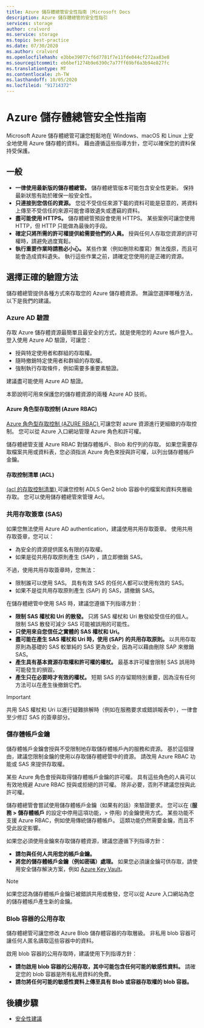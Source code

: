```yaml
---
title: Azure 儲存體總管安全性指南 |Microsoft Docs
description: Azure 儲存體總管的安全性指引
services: storage
author: cralvord
ms.service: storage
ms.topic: best-practice
ms.date: 07/30/2020
ms.author: cralvord
ms.openlocfilehash: e3bbe39077cf6d7781f7e11fde044cf272aa83e8
ms.sourcegitcommit: eb6bef1274b9e6390c7a77ff69bf6a3b94e827fc
ms.translationtype: MT
ms.contentlocale: zh-TW
ms.lasthandoff: 10/05/2020
ms.locfileid: "91714372"
---
```

# <a name="azure-storage-explorer-security-guide"></a>Azure 儲存體總管安全性指南

Microsoft Azure 儲存體總管可讓您輕鬆地在 Windows、macOS 和 Linux 上安全地使用 Azure 儲存體的資料。 藉由遵循這些指導方針，您可以確保您的資料保持受保護。

## <a name="general"></a>一般

- **一律使用最新版的儲存體總管。** 儲存體總管版本可能包含安全性更新。 保持最新狀態有助於確保一般安全性。
- **只連接到您信任的資源。** 您從不受信任來源下載的資料可能是惡意的，將資料上傳至不受信任的來源可能會導致遺失或遭竊的資料。
- **盡可能使用 HTTPS。** 儲存體總管預設會使用 HTTPS。 某些案例可讓您使用 HTTP，但 HTTP 只能做為最後的手段。
- **確定只將所需的許可權提供給需要他們的人員。** 授與任何人存取您資源的許可權時，請避免過度寬鬆。
- **執行重要作業時請務必小心。** 某些作業（例如刪除和覆寫）無法復原，而且可能會造成資料遺失。 執行這些作業之前，請確定您使用的是正確的資源。

## <a name="choosing-the-right-authentication-method"></a>選擇正確的驗證方法

儲存體總管提供各種方式來存取您的 Azure 儲存體資源。 無論您選擇哪種方法，以下是我們的建議。

### <a name="azure-ad-authentication"></a>Azure AD 驗證

存取 Azure 儲存體資源最簡單且最安全的方式，就是使用您的 Azure 帳戶登入。 登入使用 Azure AD 驗證，可讓您：

- 授與特定使用者和群組的存取權。
- 隨時撤銷特定使用者和群組的存取權。
- 強制執行存取條件，例如需要多重要素驗證。

建議盡可能使用 Azure AD 驗證。

本節說明可用來保護您的儲存體資源的兩種 Azure AD 技術。

#### <a name="azure-role-based-access-control-azure-rbac"></a>Azure 角色型存取控制 (Azure RBAC)

[Azure 角色型存取控制 (AZURE RBAC) ](https://docs.microsoft.com/azure/role-based-access-control/overview) 可讓您對 azure 資源進行更細緻的存取控制。 您可以從 Azure 入口網站管理 Azure 角色和許可權。

儲存體總管支援 Azure RBAC 對儲存體帳戶、Blob 和佇列的存取。 如果您需要存取檔案共用或資料表，您必須指派 Azure 角色來授與許可權，以列出儲存體帳戶金鑰。

#### <a name="access-control-lists-acls"></a>存取控制清單 (ACL)

[ (acl 的存取控制清單) ](https://docs.microsoft.com/azure/storage/blobs/data-lake-storage-access-control) 可讓您控制 ADLS Gen2 blob 容器中的檔案和資料夾層級存取。 您可以使用儲存體總管來管理 Acl。

### <a name="shared-access-signatures-sas"></a>共用存取簽章 (SAS)

如果您無法使用 Azure AD authentication，建議使用共用存取簽章。 使用共用存取簽章，您可以：

- 為安全的資源提供匿名有限的存取權。
- 如果是從共用存取原則產生 (SAP) ，請立即撤銷 SAS。

不過，使用共用存取簽章時，您無法：

- 限制誰可以使用 SAS。 具有有效 SAS 的任何人都可以使用有效的 SAS。
- 如果不是從共用存取原則產生 (SAP) 的 SAS，請撤銷 SAS。

在儲存體總管中使用 SAS 時，建議您遵循下列指導方針：

- **限制 SAS 權杖和 Uri 的散發。** 只將 SAS 權杖和 Uri 散發給受信任的個人。 限制 SAS 散發可減少 SAS 可能被誤用的可能性。
- **只使用來自您信任之實體的 SAS 權杖和 Uri。**
- **盡可能在產生 SAS 權杖和 Uri 時，使用 (SAP) 的共用存取原則。** 以共用存取原則為基礎的 SAS 較單純的 SAS 更為安全，因為可以藉由刪除 SAP 來撤銷 SAS。
- **產生具有基本資源存取權和許可權的權杖。** 最基本許可權會限制 SAS 誤用時可能發生的損毀。
- **產生只在必要時才有效的權杖。** 短期 SAS 的存留期特別重要，因為沒有任何方法可以在產生後撤銷它們。

> [!IMPORTANT]
> 共用 SAS 權杖和 Uri 以進行疑難排解時（例如在服務要求或錯誤報表中），一律會至少修訂 SAS 的簽章部分。

### <a name="storage-account-keys"></a>儲存體帳戶金鑰

儲存體帳戶金鑰會授與不受限制地存取儲存體帳戶內的服務和資源。 基於這個理由，建議您限制金鑰的使用以存取儲存體總管中的資源。 請改用 Azure RBAC 功能或 SAS 來提供存取權。

某些 Azure 角色會授與取得儲存體帳戶金鑰的許可權。 具有這些角色的人員可以有效地規避 Azure RBAC 授與或拒絕的許可權。 除非必要，否則不建議您授與此許可權。

儲存體總管會嘗試使用儲存體帳戶金鑰（如果有的話）來驗證要求。 您可以在 (**服務 > 儲存體帳戶** 的設定中停用這項功能，> 停用) 的金鑰使用方式。 某些功能不支援 Azure RBAC，例如使用傳統儲存體帳戶。 這類功能仍然需要金鑰，而且不受此設定影響。

如果您必須使用金鑰來存取儲存體資源，建議您遵循下列指導方針：

- **請勿與任何人共用您的帳戶金鑰。**
- **將您的儲存體帳戶金鑰（例如密碼）處理。** 如果您必須讓金鑰可供存取，請使用安全儲存解決方案，例如 [Azure Key Vault](https://azure.microsoft.com/services/key-vault/)。

> [!NOTE]
> 如果您認為儲存體帳戶金鑰已被錯誤共用或散發，您可以從 Azure 入口網站為您的儲存體帳戶產生新的金鑰。

### <a name="public-access-to-blob-containers"></a>Blob 容器的公用存取

儲存體總管可讓您修改 Azure Blob 儲存體容器的存取層級。 非私用 blob 容器可讓任何人匿名讀取這些容器中的資料。

啟用 blob 容器的公用存取時，建議使用下列指導方針：

- **請勿啟用 blob 容器的公用存取，其中可能包含任何可能的敏感性資料。** 請確定您的 blob 容器是所有私用資料的免費。
- **請勿將任何可能的敏感性資料上傳至具有 Blob 或容器存取權的 blob 容器。** 

## <a name="next-steps"></a>後續步驟

- [安全性建議](https://docs.microsoft.com/azure/storage/blobs/security-recommendations)
